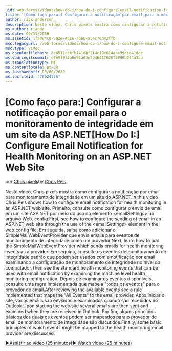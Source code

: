 ```yaml
---
uid: web-forms/videos/how-do-i/how-do-i-configure-email-notification-for-health-monitoring-on-an-aspnet-web-site
title: '[Como faço para:] Configurar a notificação por email para o monitoramento de integridade em um site da ASP.NET | Microsoft Docs'
author: rick-anderson
description: Neste vídeo, Chris pixels mostra como configurar a notificação por email para monitoramento de integridade em um site do ASP.NET. Primeiro, consulte como configurar o envio de e...
ms.author: riande
ms.date: 09/11/2008
ms.assetid: 1fa884c0-582e-4dc6-abb6-a5ec70d43ffb
msc.legacyurl: /web-forms/videos/how-do-i/how-do-i-configure-email-notification-for-health-monitoring-on-an-aspnet-web-site
msc.type: video
ms.openlocfilehash: 8c6512cebfb141dbf2f4c19e614aac99ccd41dac
ms.sourcegitcommit: e7e91932a6e91a63e2e46417626f39d6b244a3ab
ms.translationtype: MT
ms.contentlocale: pt-BR
ms.lasthandoff: 03/06/2020
ms.locfileid: "78624736"
---
```

# <a name="how-do-i-configure-email-notification-for-health-monitoring-on-an-aspnet-web-site"></a><span data-ttu-id="6e92c-104">[Como faço para:] Configurar a notificação por email para o monitoramento de integridade em um site da ASP.NET</span><span class="sxs-lookup"><span data-stu-id="6e92c-104">[How Do I:] Configure Email Notification for Health Monitoring on an ASP.NET Web Site</span></span>

<span data-ttu-id="6e92c-105">por [Chris pixels](https://twitter.com/chrispels)</span><span class="sxs-lookup"><span data-stu-id="6e92c-105">by [Chris Pels](https://twitter.com/chrispels)</span></span>

<span data-ttu-id="6e92c-106">Neste vídeo, Chris pixels mostra como configurar a notificação por email para monitoramento de integridade em um site do ASP.NET.</span><span class="sxs-lookup"><span data-stu-id="6e92c-106">In this video Chris Pels shows how to configure email notification for health monitoring in an ASP.NET web site.</span></span> <span data-ttu-id="6e92c-107">Primeiro, consulte como configurar o envio de email em um site ASP.NET por meio do uso do elemento &lt;emailSettings&gt; no arquivo Web. config.</span><span class="sxs-lookup"><span data-stu-id="6e92c-107">First, see how to configure the sending of email in an ASP.NET web site through the use of the &lt;emailSettings&gt; element in the web.config file.</span></span> <span data-ttu-id="6e92c-108">Em seguida, saiba como adicionar o SimpleMailWebEventProvider que envia emails para eventos de monitoramento de integridade como um provedor.</span><span class="sxs-lookup"><span data-stu-id="6e92c-108">Next, learn how to add the SimpleMailWebEventProvider which sends emails for health monitoring events as a provider.</span></span> <span data-ttu-id="6e92c-109">Em seguida, consulte os eventos de monitoramento de integridade padrão que podem ser usados com a notificação por email examinando a configuração de monitoramento de integridade no nível do computador.</span><span class="sxs-lookup"><span data-stu-id="6e92c-109">Then see the standard health monitoring events that can be used with email notification by examining the machine level health monitoring configuration.</span></span> <span data-ttu-id="6e92c-110">Depois de examinar os eventos disponíveis, consulte uma regra implementada que mapeia "todos os eventos" para o provedor de email.</span><span class="sxs-lookup"><span data-stu-id="6e92c-110">After reviewing the available events see a rule implemented that maps the "All Events" to the email provider.</span></span> <span data-ttu-id="6e92c-111">Após iniciar o site, vários emails são enviados e examinados quando são recebidos no Outlook.</span><span class="sxs-lookup"><span data-stu-id="6e92c-111">Upon starting the web site several emails are then sent and examined when they are received in Outlook.</span></span> <span data-ttu-id="6e92c-112">Por fim, alguns princípios básicos dos quais os eventos podem ser mapeados para o provedor de email de monitoramento de integridade são discutidos.</span><span class="sxs-lookup"><span data-stu-id="6e92c-112">Finally, some basic principles of which events might be mapped to the health monitoring email provider are discussed.</span></span>

[<span data-ttu-id="6e92c-113">&#9654;Assistir ao vídeo (25 minutos)</span><span class="sxs-lookup"><span data-stu-id="6e92c-113">&#9654; Watch video (25 minutes)</span></span>](https://channel9.msdn.com/Blogs/ASP-NET-Site-Videos/how-do-i-configure-email-notification-for-health-monitoring-on-an-aspnet-web-site)
